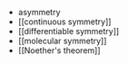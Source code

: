 - asymmetry
- [[continuous symmetry]]
- [[differentiable symmetry]]
- [[molecular symmetry]]
- [[Noether's theorem]]
